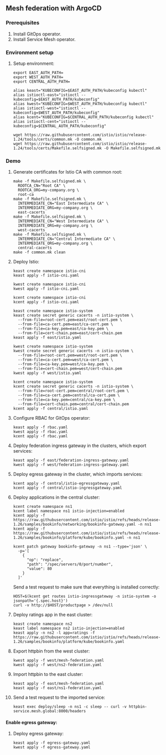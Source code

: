## Mesh federation with ArgoCD

### Prerequisites

1. Install GitOps operator.
2. Install Service Mesh operator.

### Environment setup

1. Setup environment:

    ```shell
    export EAST_AUTH_PATH=
    export WEST_AUTH_PATH=
    export CENTRAL_AUTH_PATH=
    ```
    ```shell
    alias keast="KUBECONFIG=$EAST_AUTH_PATH/kubeconfig kubectl"
    alias istioctl-east="istioctl --kubeconfig=$EAST_AUTH_PATH/kubeconfig"
    alias kwest="KUBECONFIG=$WEST_AUTH_PATH/kubeconfig kubectl"
    alias istioctl-west="istioctl --kubeconfig=$WEST_AUTH_PATH/kubeconfig"
    alias kcent="KUBECONFIG=$CENTRAL_AUTH_PATH/kubeconfig kubectl"
    alias istioctl-cent="istioctl --kubeconfig=$CENTRAL_AUTH_PATH/kubeconfig"
    ```
    ```shell
    wget https://raw.githubusercontent.com/istio/istio/release-1.24/tools/certs/common.mk -O common.mk
    wget https://raw.githubusercontent.com/istio/istio/release-1.24/tools/certs/Makefile.selfsigned.mk -O Makefile.selfsigned.mk
    ```

### Demo

1. Generate certificates for Istio CA with common root:

    ```shell
    make -f Makefile.selfsigned.mk \
      ROOTCA_CN="Root CA" \
      ROOTCA_ORG=my-company.org \
      root-ca
    make -f Makefile.selfsigned.mk \
      INTERMEDIATE_CN="East Intermediate CA" \
      INTERMEDIATE_ORG=my-company.org \
      east-cacerts
    make -f Makefile.selfsigned.mk \
      INTERMEDIATE_CN="West Intermediate CA" \
      INTERMEDIATE_ORG=my-company.org \
      west-cacerts
    make -f Makefile.selfsigned.mk \
      INTERMEDIATE_CN="Central Intermediate CA" \
      INTERMEDIATE_ORG=my-company.org \
      central-cacerts
    make -f common.mk clean
    ```

1. Deploy Istio:

    ```shell
    keast create namespace istio-cni
    keast apply -f istio-cni.yaml

    kwest create namespace istio-cni
    kwest apply -f istio-cni.yaml

    kcent create namespace istio-cni
    kcent apply -f istio-cni.yaml
    ```
    ```shell
    keast create namespace istio-system
    keast create secret generic cacerts -n istio-system \
      --from-file=root-cert.pem=east/root-cert.pem \
      --from-file=ca-cert.pem=east/ca-cert.pem \
      --from-file=ca-key.pem=east/ca-key.pem \
      --from-file=cert-chain.pem=east/cert-chain.pem
    keast apply -f east/istio.yaml

    kwest create namespace istio-system
    kwest create secret generic cacerts -n istio-system \
      --from-file=root-cert.pem=west/root-cert.pem \
      --from-file=ca-cert.pem=west/ca-cert.pem \
      --from-file=ca-key.pem=west/ca-key.pem \
      --from-file=cert-chain.pem=west/cert-chain.pem
    kwest apply -f west/istio.yaml

    kcent create namespace istio-system
    kcent create secret generic cacerts -n istio-system \
      --from-file=root-cert.pem=central/root-cert.pem \
      --from-file=ca-cert.pem=central/ca-cert.pem \
      --from-file=ca-key.pem=central/ca-key.pem \
      --from-file=cert-chain.pem=central/cert-chain.pem
    kcent apply -f central/istio.yaml
    ```

1. Configure RBAC for GitOps operator:

    ```shell
    keast apply -f rbac.yaml
    kwest apply -f rbac.yaml
    kcent apply -f rbac.yaml
    ```

1. Deploy federation ingress gateway in the clusters, which export services:

    ```shell
    keast apply -f east/federation-ingress-gateway.yaml
    kwest apply -f west/federation-ingress-gateway.yaml
    ```

1. Deploy egress gateway in the cluster, which imports services:

   ```shell
   kcent apply -f central/istio-egressgateway.yaml
   kcent apply -f central/istio-ingressgateway.yaml
   ```

1. Deploy applications in the central cluster:

    ```shell
    kcent create namespace ns1
    kcent label namespace ns1 istio-injection=enabled
    kcent apply -f https://raw.githubusercontent.com/istio/istio/refs/heads/release-1.26/samples/bookinfo/networking/bookinfo-gateway.yaml -n ns1
    kcent apply -f https://raw.githubusercontent.com/istio/istio/refs/heads/release-1.26/samples/bookinfo/platform/kube/bookinfo.yaml -n ns1
    ```
    ```shell
    kcent patch gateway bookinfo-gateway -n ns1 --type='json' \
      -p='[
        {
          "op": "replace",
          "path": "/spec/servers/0/port/number",
          "value": 80
        }
      ]'
    ```

    Send a test request to make sure that everything is installed correctly:
    ```shell
    HOST=$(kcent get routes istio-ingressgateway -n istio-system -o jsonpath='{.spec.host}')
    curl -v http://$HOST/productpage > /dev/null
    ```
   
1. Deploy ratings app in the east cluster:

    ```shell
    keast create namespace ns2
    keast label namespace ns2 istio-injection=enabled
    keast apply -n ns2 -l app=ratings -f https://raw.githubusercontent.com/istio/istio/refs/heads/release-1.26/samples/bookinfo/platform/kube/bookinfo.yaml
    ```

1. Export httpbin from the west cluster:

    ```shell
    kwest apply -f west/mesh-federation.yaml
    kwest apply -f west/ns2-federation.yaml
    ```

1. Import httpbin to the east cluster:

    ```shell
    keast apply -f east/mesh-federation.yaml
    keast apply -f east/ns1-federation.yaml
    ```

1. Send a test request to the imported service:

    ```shell
    keast exec deploy/sleep -n ns1 -c sleep -- curl -v httpbin-service.mesh.global:8000/headers
    ```

#### Enable egress gateway:

1. Deploy egress gateway:

    ```shell
    keast apply -f egress-gateway.yaml
    kwest apply -f egress-gateway.yaml
    ```
